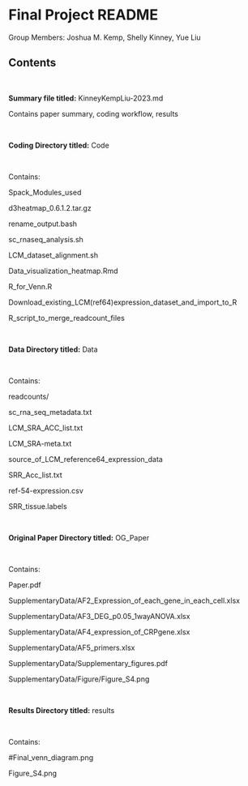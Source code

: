 # Final Project README

Group Members: Joshua M. Kemp, Shelly Kinney, Yue Liu

## Contents

&nbsp;

**Summary file titled:** KinneyKempLiu-2023.md
&nbsp;

   Contains paper summary, coding workflow, results

&nbsp;

**Coding Directory titled:** Code

&nbsp;

   Contains:
   
   
   Spack_Modules_used
   
   d3heatmap_0.6.1.2.tar.gz
   
   rename_output.bash
   
   sc_rnaseq_analysis.sh
   
   LCM_dataset_alignment.sh
   
   Data_visualization_heatmap.Rmd
   
   R_for_Venn.R
   
   Download_existing_LCM(ref64)expression_dataset_and_import_to_R
   
   R_script_to_merge_readcount_files
   
      
&nbsp;

**Data Directory titled:** Data

&nbsp;

   Contains:
   
   readcounts/
   
   sc_rna_seq_metadata.txt
   
   LCM_SRA_ACC_list.txt
      
   LCM_SRA-meta.txt
      
   source_of_LCM_reference64_expression_data
      
   SRR_Acc_list.txt
   
   ref-54-expression.csv
   
   SRR_tissue.labels
      
      
&nbsp;

**Original Paper Directory titled:** OG_Paper

&nbsp;

   Contains: 

   Paper.pdf
      
   SupplementaryData/AF2_Expression_of_each_gene_in_each_cell.xlsx
      
   SupplementaryData/AF3_DEG_p0.05_1wayANOVA.xlsx
      
   SupplementaryData/AF4_expression_of_CRPgene.xlsx
      
   SupplementaryData/AF5_primers.xlsx
      
   SupplementaryData/Supplementary_figures.pdf
   
   SupplementaryData/Figure/Figure_S4.png

&nbsp;

**Results Directory titled:** results

&nbsp;

   Contains:
   
   #Final_venn_diagram.png
   
   Figure_S4.png

